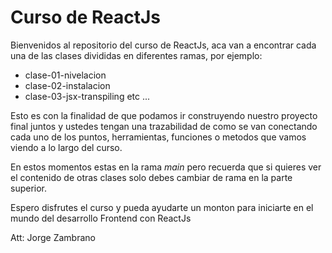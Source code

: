 # Curso de ReactJs

Bienvenidos al repositorio del curso de ReactJs, aca van a encontrar cada una de las clases divididas en diferentes ramas, por ejemplo:

- clase-01-nivelacion
- clase-02-instalacion
- clase-03-jsx-transpiling
etc ...

Esto es con la finalidad de que podamos ir construyendo nuestro proyecto final juntos y ustedes tengan una trazabilidad de como se van conectando cada uno de los puntos, herramientas, funciones o metodos que vamos viendo a lo largo del curso.

En estos momentos estas en la rama *main* pero recuerda que si quieres ver el contenido de otras clases solo debes cambiar de rama en la parte superior.

Espero disfrutes el curso y pueda ayudarte un monton para iniciarte en el mundo del desarrollo Frontend con ReactJs

Att: Jorge Zambrano